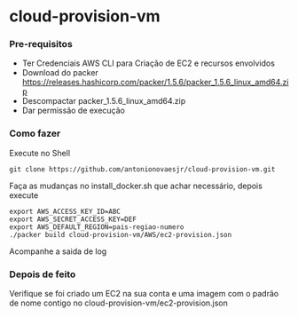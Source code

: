 # cloud-provision-vm

### Pre-requisitos

* Ter Credenciais AWS CLI para Criação de EC2 e recursos envolvidos
* Download do packer https://releases.hashicorp.com/packer/1.5.6/packer_1.5.6_linux_amd64.zip
* Descompactar packer_1.5.6_linux_amd64.zip
* Dar permissão de execução

### Como fazer

Execute no Shell

```
git clone https://github.com/antonionovaesjr/cloud-provision-vm.git
```

Faça as mudanças no install_docker.sh que achar necessário, depois execute

```
export AWS_ACCESS_KEY_ID=ABC
export AWS_SECRET_ACCESS_KEY=DEF
export AWS_DEFAULT_REGION=pais-regiao-numero
./packer build cloud-provision-vm/AWS/ec2-provision.json
```
Acompanhe a saida de log

### Depois de feito

Verifique se foi criado um EC2 na sua conta e uma imagem com o padrão de nome contigo no cloud-provision-vm/ec2-provision.json
